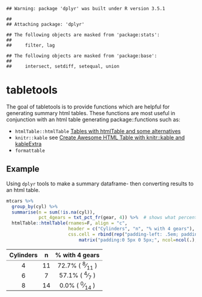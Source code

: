 <!-- README.md is generated from README.Rmd. Please edit that file -->
    ## Warning: package 'dplyr' was built under R version 3.5.1

    ## 
    ## Attaching package: 'dplyr'

    ## The following objects are masked from 'package:stats':
    ## 
    ##     filter, lag

    ## The following objects are masked from 'package:base':
    ## 
    ##     intersect, setdiff, setequal, union

tabletools
==========

The goal of tabletools is to provide functions which are helpful for generating summary html tables. These functions are most useful in conjunction with an html table generating package::functions such as:

-   `htmlTable::htmlTable` [Tables with htmlTable and some alternatives](https://cran.r-project.org/web/packages/htmlTable/vignettes/tables.html)
-   `knitr::kable` see [Create Awesome HTML Table with knitr::kable and kableExtra](https://haozhu233.github.io/kableExtra/awesome_table_in_html.html)
-   `formattable`

Example
-------

Using `dplyr` tools to make a summary dataframe- then converting results to an html table.

``` r
mtcars %>% 
  group_by(cyl) %>% 
  summarise(n = sum(!is.na(cyl)),
            pct_4gears = txt_pct_fr(gear, 4)) %>%  # shows what percentage have 4 gears (selected reference) and (with fraction)
  htmlTable::htmlTable(rnames=F, align = "c",
                       header = c("Cylinders", "n", "% with 4 gears"),
                       css.cell = rbind(rep("padding-left: .5em; padding-right: .5em;",times=ncol(.)),
                           matrix("padding:0 5px 0 5px;", ncol=ncol(.), nrow=nrow(.))))
```

<table class="gmisc_table" style="border-collapse: collapse; margin-top: 1em; margin-bottom: 1em;">
<thead>
<tr>
<th style="padding-left: .5em; padding-right: .5em; border-bottom: 1px solid grey; border-top: 2px solid grey; text-align: center;">
Cylinders
</th>
<th style="padding-left: .5em; padding-right: .5em; border-bottom: 1px solid grey; border-top: 2px solid grey; text-align: center;">
n
</th>
<th style="padding-left: .5em; padding-right: .5em; border-bottom: 1px solid grey; border-top: 2px solid grey; text-align: center;">
% with 4 gears
</th>
</tr>
</thead>
<tbody>
<tr>
<td style="padding:0 5px 0 5px; text-align: center;">
4
</td>
<td style="padding:0 5px 0 5px; text-align: center;">
11
</td>
<td style="padding:0 5px 0 5px; text-align: center;">
72.7% ( <sup>8</sup>⁄<sub>11</sub> )
</td>
</tr>
<tr>
<td style="padding:0 5px 0 5px; text-align: center;">
6
</td>
<td style="padding:0 5px 0 5px; text-align: center;">
7
</td>
<td style="padding:0 5px 0 5px; text-align: center;">
57.1% ( <sup>4</sup>⁄<sub>7</sub> )
</td>
</tr>
<tr>
<td style="padding:0 5px 0 5px; border-bottom: 2px solid grey; text-align: center;">
8
</td>
<td style="padding:0 5px 0 5px; border-bottom: 2px solid grey; text-align: center;">
14
</td>
<td style="padding:0 5px 0 5px; border-bottom: 2px solid grey; text-align: center;">
0.0% ( <sup>0</sup>⁄<sub>14</sub> )
</td>
</tr>
</tbody>
</table>
